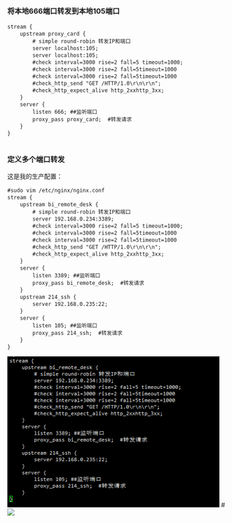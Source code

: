 ### 将本地666端口转发到本地105端口
```
stream {
    upstream proxy_card {
        # simple round-robin 转发IP和端口
        server localhost:105;
        server localhost:105;
        #check interval=3000 rise=2 fall=5 timeout=1000;
        #check interval=3000 rise=2 fall=5timeout=1000
        #check interval=3000 rise=2 fall=5timeout=1000
        #check_http_send "GET /HTTP/1.0\r\n\r\n";
        #check_http_expect_alive http_2xxhttp_3xx;
    }
    server {
        listen 666; ##监听端口
        proxy_pass proxy_card;  #转发请求
    }
}


```

### 定义多个端口转发
 这是我的生产配置：

```
#sudo vim /etc/nginx/nginx.conf
stream {
    upstream bi_remote_desk {
        # simple round-robin 转发IP和端口
        server 192.168.0.234:3389;
        #check interval=3000 rise=2 fall=5 timeout=1000;
        #check interval=3000 rise=2 fall=5timeout=1000
        #check interval=3000 rise=2 fall=5timeout=1000
        #check_http_send "GET /HTTP/1.0\r\n\r\n";
        #check_http_expect_alive http_2xxhttp_3xx;
    }
    server {
        listen 3389; ##监听端口
        proxy_pass bi_remote_desk;  #转发请求
    }
    upstream 214_ssh {
        server 192.168.0.235:22;
    }
    server {
        listen 105; ##监听端口
        proxy_pass 214_ssh;  #转发请求
    }
}
 ```
![image](https://github.com/AlvinWanCN/TechnologyCenter/raw/master/images/20180121144933.png)
#<image src=https://github.com/AlvinWanCN/TechnologyCenter/raw/master/images/20180121144933.png>

